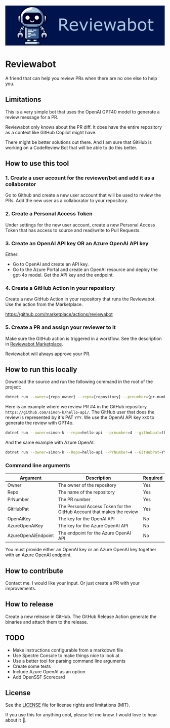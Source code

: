 ![Banner](docs/images/banner-with-text.png)

# Reviewabot
A friend that can help you review PRs when there are no one else to help you.

## Limitations
This is a very simple bot that uses the OpenAI GPT40 model to generate a review message for a PR. 

Reviewabot only knows about the PR diff. It does have the entire repository as a context like GitHub Copilot might have. 

There might be better solutions out there. And I am sure that GitHub is working on a CodeReview Bot that will be able to do this better.

## How to use this tool
### 1. Create a user account for the reviewer/bot and add it as a collaborator
Go to Github and create a new user account that will be used to review the PRs. Add the new user as a collaborator to your repository.

### 2. Create a Personal Access Token
Under settings for the new user account, create a new Personal Access Token that has access to source and read/write to Pull Requests.

### 3. Create an OpenAI API key OR an Azure OpenAI API key
Either:

- Go to OpenAI and create an API key.
- Go to the Azure Portal and create an OpenAI resource and deploy the gpt-4o model. Get the API key and the endpoint.

### 4. Create a GitHub Action in your repository
Create a new GitHub Action in your repository that runs the Reviewabot. Use the action from the Marketplace.

https://github.com/marketplace/actions/reviewabot

### 5. Create a PR and assign your reviewer to it
Make sure the GitHub action is triggered in a workflow. See the description in [Reviewabot Marketplace](https://github.com/marketplace/actions/reviewabot).

Reviewabot will always approve your PR.

## How to run this locally
Download the source and run the following command in the root of the project:

```bash
dotnet run --owner={repo_owner} --repo={repository} --prnumber={pr-number} --githubpat={github-pat} --openaikey={apenai-api-key}
```

Here is an example where we review PR #4 in the GitHub repository `https://github.com/simon-k/hello-api/`.
The GitHub user that does the review is represented by it's PAT `YYY`. We use the OpenAI API key `XXX` to generate the review with GPT4o. 

```bash
dotnet run --owner=simon-k --repo=hello-api --prnumber=4 --githubpat=thisisadummypat --openaikey=thisisadummykey
```

And the same example with Azure OpenAI:

```bash
dotnet run --Owner=simon-k --Repo=hello-api --PrNumber=4 --GitHubPat=YYY --OpenAiKey=XXX --AzureOpenAiKey=thisisadummykey --AzureOpenAiEndpoint=https://yourresourcename.openai.azure.com
```

### Command line arguments
| Argument            | Description                                                            | Required |
|---------------------|------------------------------------------------------------------------|----------|
| Owner               | The owner of the repository                                            | Yes      |
| Repo                | The name of the repository                                             | Yes      |
| PrNumber            | The PR number                                                          | Yes      |
| GitHubPat           | The Personal Access Token for the GitHub Account that makes the review | Yes      |
| OpenAiKey           | The key for the OpenAI API                                             | No       |
| AzureOpenAiKey      | The key for the Azure OpenAI API                                       | No       |
| AzureOpenAiEndpoint | The endpoint for the Azure OpenAI API                                  | No       |

You must provide either an OpenAI key or an Azure OpenAI key together with an Azure OpenAI endpoint.

## How to contribute
Contact me. I would like your input. Or just create a PR with your improvements.

## How to release
Create a new release in GitHub. The GitHub Release Action generate the binaries and attach them to the release.

## TODO
* Make instructions configurable from a markdown file
* Use Spectre Console to make things nice to look at
* Use a better tool for parsing command line arguments
* Create some tests
* Include Azure OpenAI as an option
* Add OpenSSF Scorecard

## License
See the [LICENSE](LICENSE) file for license rights and limitations (MIT).

If you use this for anything cool, please let me know. I would love to hear about it 🫶.
